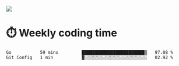 
<p> <img src="https://github-readme-stats.vercel.app/api?username=cozgerest&show_icons=true&hide_border=false" /> </p>

# :stopwatch: Weekly coding time 
<!--START_SECTION:waka-->
```text
Go           59 mins         ████████████████████████▒   97.08 % 
Git Config   1 min           ▓░░░░░░░░░░░░░░░░░░░░░░░░   02.92 % 
```
<!--END_SECTION:waka-->

